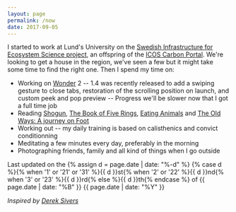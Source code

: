 ```yaml
---
layout: page
permalink: /now
date: 2017-09-05
---
```


I started to work at Lund's University on the [Swedish Infrastructure for Ecosystem Science project](http://www.fieldsites.se/en-GB), an offspring of the [ICOS Carbon Portal](https://www.icos-cp.eu/).
We're looking to get a house in the region, we've seen a few but it might take some time to find the right one. Then I spend my time on:

- Working on [Wonder](https://itunes.apple.com/us/app/wonder-reader-for-wikipedia/id1050888989?mt=8&at=1010lo2M) 2 -- 1.4 was recently released to add a swiping gesture to close tabs, restoration of the scrolling position on launch, and custom peek and pop preview -- Progress we'll be slower now that I got a full time job
- Reading [Shogun](https://en.wikipedia.org/wiki/Sh%C5%8Dgun_(novel)), [The Book of Five Rings](https://en.wikipedia.org/wiki/The_Book_of_Five_Rings), [Eating Animals](https://en.wikipedia.org/wiki/Eating_Animals) and [The Old Ways: A journey on Foot](https://www.goodreads.com/book/show/13369533-the-old-ways) 
- Working out -- my daily training is based on calisthenics and convict conditionning 
- Meditating a few minutes every day, preferably in the morning
- Photographing friends, family and all kind of things when I go outside

Last updated on the {% assign d = page.date | date: "%-d" %}
{% case d %}{% when '1' or '21' or '31' %}{{ d }}st{% when '2' or '22' %}{{ d }}nd{% when '3' or '23' %}{{ d }}rd{% else %}{{ d }}th{% endcase %} 
of {{ page.date | date: "%B" }} 
{{ page.date | date: "%Y" }}

*Inspired by [Derek Sivers](https://sivers.org/nowff)*
